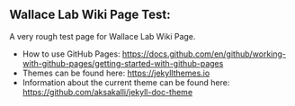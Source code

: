 ## Wallace Lab Wiki Page Test:

A very rough test page for Wallace Lab Wiki Page.

- How to use GitHub Pages: https://docs.github.com/en/github/working-with-github-pages/getting-started-with-github-pages
- Themes can be found here: https://jekyllthemes.io
- Information about the current theme can be found here: https://github.com/aksakalli/jekyll-doc-theme
